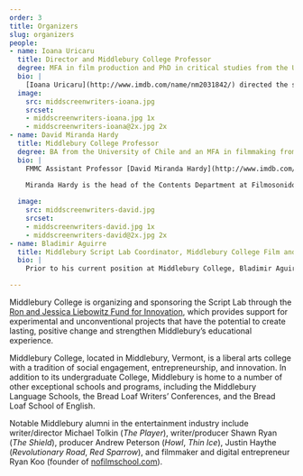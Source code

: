 ```yaml
---
order: 3
title: Organizers
slug: organizers
people:
- name: Ioana Uricaru
  title: Director and Middlebury College Professor
  degree: MFA in film production and PhD in critical studies from the University of Southern California 
  bio: |
    [Ioana Uricaru](http://www.imdb.com/name/nm2031842/) directed the short film *Stopover* (2011 Official Selection, Sundance Film Festival) and codirected the omnibus feature *Tales from the Golden Age* (2009, Official Selection at the Cannes Film Festival). Uricaru was a fellow at the Sundance Screenwriting and Directing Labs and a resident of the Cannes Cinefondation. She is currently in postproduction with the feature *Lemonade*, and in development with the feature *Paperclip* (recipient of the Sloan Sundance Commissioning Grant and of the Berlin Prize). Uricaru is also a script consultant (*Beyond the Hills*, by Cristian Mungiu, Best Screenplay Award at the Cannes Film Festival).
  image:
    src: middscreenwriters-ioana.jpg
    srcset:
    - middscreenwriters-ioana.jpg 1x
    - middscreenwriters-ioana@2x.jpg 2x
- name: David Miranda Hardy
  title: Middlebury College Professor
  degree: BA from the University of Chile and an MFA in filmmaking from Temple University (as a Fulbright Scholar)
  bio: |
    FMMC Assistant Professor [David Miranda Hardy](http://www.imdb.com/name/nm8687193/) is a Chilean filmmaker and sound designer, with an MFA in film from Temple University in Philadelphia, where he resided for five years on a Fulbright Scholarship. David has taught sound for film, screenwriting, and directing in Chile, Cuba (EICTV), and the USA.

    Miranda Hardy is the head of the Contents Department at Filmosonido Chile, where he was the showrunner for *Bala Loca* (*Stray Bullet*, 2016), a 10-episode miniseries broadcast by Turner-owned Chilevision. The show was nominated for Best Series at the Platino Awards 2017 and is now distributed by Netflix.
  
  image:
    src: middscreenwriters-david.jpg
    srcset:
    - middscreenwriters-david.jpg 1x
    - middscreenwriters-david@2x.jpg 2x
- name: Bladimir Aguirre
  title: Middlebury Script Lab Coordinator, Middlebury College Film and Media Culture Department
  bio: |
    Prior to his current position at Middlebury College, Bladimir Aguirre worked for film finance consulting firm Focus Advisory LLC, where he learned how movies are financed, marketed, and used as long-term investments. Aguirre looks forward to collaborating with Middlebury Script Lab participants and serving as an information resource, helping participants gain the most from their week at the Middlebury Script Lab.

---
```


Middlebury College is organizing and sponsoring the Script Lab through the [Ron and Jessica Liebowitz Fund for Innovation](http://www.middlebury.edu/about/fund-innovation), which provides support for experimental and unconventional projects that have the potential to create lasting, positive change and strengthen Middlebury’s educational experience.


Middlebury College, located in Middlebury, Vermont, is a liberal arts college with a tradition of social engagement, entrepreneurship, and innovation. In addition to its undergraduate College, Middlebury is home to a number of other exceptional schools and programs, including the Middlebury Language Schools, the Bread Loaf Writers’ Conferences, and the Bread Loaf School of English.

Notable Middlebury alumni in the entertainment industry include writer/director Michael Tolkin (*The Player*), writer/producer Shawn Ryan (*The Shield*), producer Andrew Peterson (*Howl*, *Thin Ice*), Justin Haythe (*Revolutionary Road*, *Red Sparrow*), and filmmaker and digital entrepreneur Ryan Koo (founder of [nofilmschool.com](http://nofilmschool.com)).

